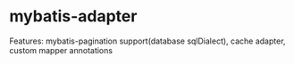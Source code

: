 mybatis-adapter
===============

Features: mybatis-pagination support(database sqlDialect), cache adapter, custom mapper annotations
